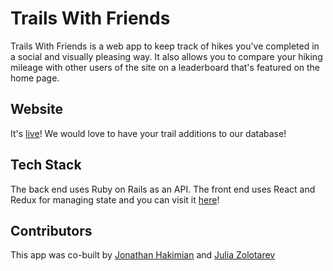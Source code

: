# Trails With Friends

Trails With Friends is a web app to keep track of hikes you've completed in a social and visually pleasing way. It also allows you to compare your hiking mileage with other users of the site on a leaderboard that's featured on the home page. 

## Website

It's [live](https://trails-with-friends.netlify.app/)! We would love to have your trail additions to our database!

## Tech Stack
The back end uses Ruby on Rails as an API. The front end uses React and Redux for managing state and you can visit it [here](https://github.com/jzolo22/trails-with-friends-frontend)!


## Contributors
This app was co-built by [Jonathan Hakimian](https://github.com/jonnyhak) and [Julia Zolotarev](https://github.com/jzolo22)
